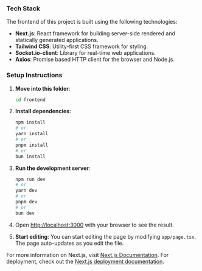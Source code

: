 ### Tech Stack
The frontend of this project is built using the following technologies:
- **Next.js**: React framework for building server-side rendered and statically generated applications.
- **Tailwind CSS**: Utility-first CSS framework for styling.
- **Socket.io-client**: Library for real-time web applications.
- **Axios**: Promise based HTTP client for the browser and Node.js.

### Setup Instructions
1. **Move into this folder**:
   ```bash
   cd frontend
   ```

2. **Install dependencies**:
   ```bash
   npm install
   # or
   yarn install
   # or
   pnpm install
   # or
   bun install
   ```

3. **Run the development server**:
   ```bash
   npm run dev
   # or
   yarn dev
   # or
   pnpm dev
   # or
   bun dev
   ```

4. Open [http://localhost:3000](http://localhost:3000) with your browser to see the result.

5. **Start editing**:
   You can start editing the page by modifying `app/page.tsx`. The page auto-updates as you edit the file.

For more information on Next.js, visit [Next.js Documentation](https://nextjs.org/docs). For deployment, check out the [Next.js deployment documentation](https://nextjs.org/docs/deployment).